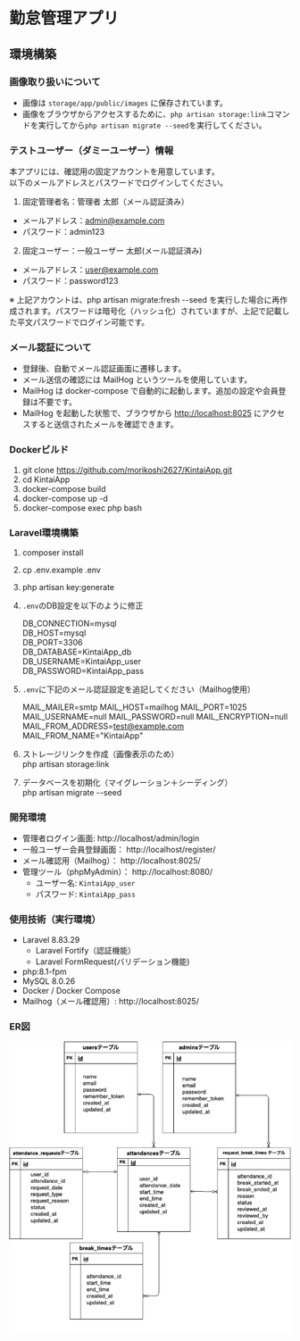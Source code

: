 # 勤怠管理アプリ

## 環境構築  

### 画像取り扱いについて  

- 画像は `storage/app/public/images` に保存されています。  
- 画像をブラウザからアクセスするために、`php artisan storage:link`コマンドを実行してから`php artisan migrate --seed`を実行してください。 

### テストユーザー（ダミーユーザー）情報  

本アプリには、確認用の固定アカウントを用意しています。  
以下のメールアドレスとパスワードでログインしてください。  

1. 固定管理者名：管理者 太郎（メール認証済み）  
- メールアドレス：admin@example.com  
- パスワード：admin123  
  
2. 固定ユーザー：一般ユーザー 太郎(メール認証済み)  
- メールアドレス：user@example.com  
- パスワード：password123  
  
※ 上記アカウントは、php artisan migrate:fresh --seed を実行した場合に再作成されます。パスワードは暗号化（ハッシュ化）されていますが、上記で記載した平文パスワードでログイン可能です。    

### メール認証について  
- 登録後、自動でメール認証画面に遷移します。
- メール送信の確認には MailHog というツールを使用しています。
- MailHog は docker-compose で自動的に起動します。追加の設定や会員登録は不要です。
- MailHog を起動した状態で、ブラウザから [http://localhost:8025](http://localhost:8025) にアクセスすると送信されたメールを確認できます。

### Dockerビルド
1. git clone https://github.com/morikoshi2627/KintaiApp.git  
2. cd KintaiApp  
3. docker-compose build  
4. docker-compose up -d  
5. docker-compose exec php bash  

### Laravel環境構築
1. composer install  
2. cp .env.example .env  
3. php artisan key:generate  
4. `.env`のDB設定を以下のように修正  

    DB_CONNECTION=mysql  
    DB_HOST=mysql  
    DB_PORT=3306  
    DB_DATABASE=KintaiApp_db  
    DB_USERNAME=KintaiApp_user  
    DB_PASSWORD=KintaiApp_pass  

5. `.env`に下記のメール認証設定を追記してください（Mailhog使用） 

    MAIL_MAILER=smtp
    MAIL_HOST=mailhog
    MAIL_PORT=1025
    MAIL_USERNAME=null
    MAIL_PASSWORD=null
    MAIL_ENCRYPTION=null
    MAIL_FROM_ADDRESS=test@example.com
    MAIL_FROM_NAME="KintaiApp"

6. ストレージリンクを作成（画像表示のため）  
    php artisan storage:link  

7. データベースを初期化（マイグレーション＋シーディング）  
    php artisan migrate --seed  

### 開発環境
- 管理者ログイン画面: http://localhost/admin/login  
- 一般ユーザー会員登録画面： http://localhost/register/   
- メール確認用（Mailhog）： http://localhost:8025/  
- 管理ツール（phpMyAdmin）： http://localhost:8080/  
  - ユーザー名: `KintaiApp_user`  
  - パスワード: `KintaiApp_pass`  

### 使用技術（実行環境）  
- Laravel 8.83.29  
  - Laravel Fortify（認証機能）
  - Laravel FormRequest(バリデーション機能)
- php:8.1-fpm  
- MySQL 8.0.26  
- Docker / Docker Compose  
- Mailhog（メール確認用）: http://localhost:8025/  
 
### ER図  
![ER図](public/images/KintaiApp.png)  
